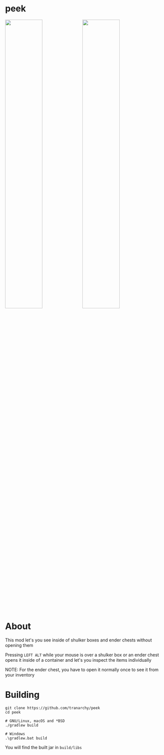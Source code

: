 # peek

<p float="left">
<img width="49%" src="https://github.com/user-attachments/assets/457a10c7-2d76-4866-800b-68bc1b593b6e" />
<img width="49%" src="https://github.com/user-attachments/assets/28bb3c90-3178-4763-9265-b55a307c7a37" />
</p>

# About

This mod let's you see inside of shulker boxes and ender chests without opening them

Pressing `LEFT ALT` while your mouse is over a shulker box or an ender chest opens it inside of a container and let's you inspect the items individually

NOTE: For the ender chest, you have to open it normally once to see it from your inventory

# Building

```
git clone https://github.com/tranarchy/peek
cd peek

# GNU/Linux, macOS and *BSD
./gradlew build

# Windows
.\gradlew.bat build
```

You will find the built jar in `build/libs`
